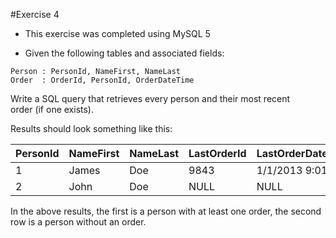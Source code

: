 #Exercise 4

* This exercise was completed using MySQL 5

* Given the following tables and associated fields:
```
Person : PersonId, NameFirst, NameLast
Order  : OrderId, PersonId, OrderDateTime
```

Write a SQL query that retrieves every person and their most recent  
order (if one exists).  

Results should look something like this:

PersonId|NameFirst|NameLast|LastOrderId|LastOrderDateTime
--------|---------|--------|-----------|------------------
1|James|Doe|9843|1/1/2013 9:01 AM
2|John|Doe|NULL|NULL


In the above results, the first is a person with at least one order, the second row is a person without an order.
